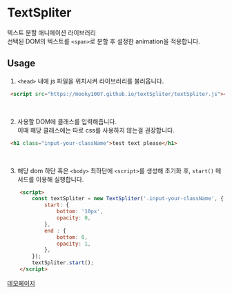 # TextSpliter

텍스트 분할 애니메이션 라이브러리  
선택된 DOM의 텍스트를 `<span>`로 분할 후 설정한 animation을 적용합니다.  

## Usage  

1. `<head>` 내에 js 파일을 위치시켜 라이브러리를 불러옵니다.  
```html
 <script src="https://mooky1007.github.io/textSpliter/textSpliter.js"></script>
```  

<br />
  
2. 사용할 DOM에 클래스를 입력해줍니다.  
이때 해당 클래스에는 따로 css를 사용하지 않는걸 권장합니다.  
```html  
 <h1 class="input-your-className">test text please</h1>
```  
  
<br />
  
3. 해당 dom 하단 혹은 `<body>` 최하단에 `<script>`를 생성해 초기화 후,
`start()` 메서드를 이용해 실행합니다.
```html
    <script>
        const textSpliter = new TextSpliter('.input-your-className', {
            start: {
                bottom: '10px',
                opacity: 0,
            },
            end : {
                bottom: 0,
                opacity: 1,
            },
        });
        textSpliter.start();
    </script>
```
[데모페이지](https://mooky1007.github.io/textSpliter/)
